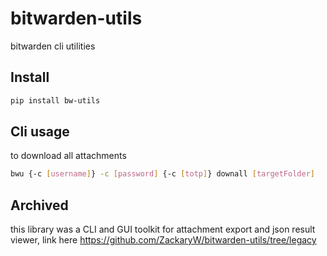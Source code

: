 # bitwarden-utils
bitwarden cli utilities

## Install
```bash
pip install bw-utils
```

## Cli usage
to download all attachments

```bash
bwu {-c [username]} -c [password] {-c [totp]} downall [targetFolder]
```

## Archived
this library was a CLI and GUI toolkit for attachment export and json result viewer, link here https://github.com/ZackaryW/bitwarden-utils/tree/legacy  